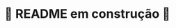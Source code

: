# 🚧 README em construção 🚧

<!-- Olá, Tryber!

 # :file_folder: MY-Wallet

Uma aplicação de registro de gastos com conversão de moeda onde o usuário pode adicionar, remover e editar uma despesa e visualizar tudo em uma tabela.

### :bulb: Ao utilizar essa aplicação o usuário é ser capaz de:

- Adicionar, remover e editar um gasto;
- Visualizar uma tabelas com seus gastos;
- Visualizar o total de gastos convertidos para uma moeda de escolha;


### Disponível apenas na versão Desktop! :computer:
Aplicação: https://my-wallet-orpin.vercel.app/

https://user-images.githubusercontent.com/99821267/196420402-c2ffb82b-4781-4101-93f9-6ff63fffdc37.mp4

Documentação da API utilizada: https://docs.awesomeapi.com.br/api-de-moedas

## :wrench: Tecnologias e bibliotecas usadas

- HTML5;
- CSS3;
- JavaScript ES6+;
- React;
- React Router;
- Redux;
- Redux Thunk;
- Redux-persist;
- React Icons;
- Nanoid;

## Autor 
- [Matheus](https://github.com/MatheusNF123)




Esse é apenas um arquivo inicial para o README do seu projeto.

É essencial que você preencha esse documento por conta própria, ok?

Não deixe de usar nossas dicas de escrita de README de projetos, e deixe sua criatividade brilhar!

⚠️ IMPORTANTE: você precisa deixar nítido:
- quais arquivos/pastas foram desenvolvidos por você; 
- quais arquivos/pastas foram desenvolvidos por outra pessoa estudante;
- quais arquivos/pastas foram desenvolvidos pela Trybe.

-->
